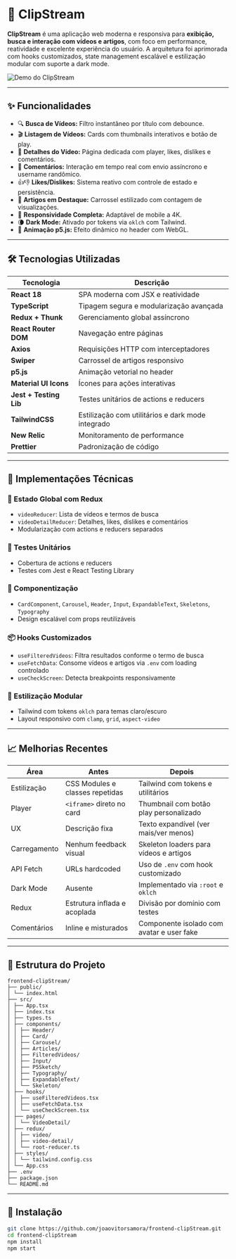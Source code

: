 # 🚀 ClipStream

**ClipStream** é uma aplicação web moderna e responsiva para **exibição, busca e interação com vídeos e artigos**, com foco em performance, reatividade e excelente experiência do usuário. A arquitetura foi aprimorada com hooks customizados, state management escalável e estilização modular com suporte a dark mode.

![Demo do ClipStream](./public/ClipstreamGIF.gif)

---

## ✨ Funcionalidades

- 🔍 **Busca de Vídeos:** Filtro instantâneo por título com debounce.
- 🎬 **Listagem de Vídeos:** Cards com thumbnails interativos e botão de play.
- 📄 **Detalhes do Vídeo:** Página dedicada com player, likes, dislikes e comentários.
- 💬 **Comentários:** Interação em tempo real com envio assíncrono e username randômico.
- 👍👎 **Likes/Dislikes:** Sistema reativo com controle de estado e persistência.
- 📰 **Artigos em Destaque:** Carrossel estilizado com contagem de visualizações.
- 📱 **Responsividade Completa:** Adaptável de mobile a 4K.
- 🌘 **Dark Mode:** Ativado por tokens via `oklch` com Tailwind.
- 🌌 **Animação p5.js:** Efeito dinâmico no header com WebGL.

---

## 🛠️ Tecnologias Utilizadas

| Tecnologia             | Descrição                                         |
| ---------------------- | ------------------------------------------------- |
| **React 18**           | SPA moderna com JSX e reatividade                 |
| **TypeScript**         | Tipagem segura e modularização avançada           |
| **Redux + Thunk**      | Gerenciamento global assíncrono                   |
| **React Router DOM**   | Navegação entre páginas                           |
| **Axios**              | Requisições HTTP com interceptadores              |
| **Swiper**             | Carrossel de artigos responsivo                   |
| **p5.js**              | Animação vetorial no header                       |
| **Material UI Icons**  | Ícones para ações interativas                     |
| **Jest + Testing Lib** | Testes unitários de actions e reducers            |
| **TailwindCSS**        | Estilização com utilitários e dark mode integrado |
| **New Relic**          | Monitoramento de performance                      |
| **Prettier**           | Padronização de código                            |

---

## 🔧 Implementações Técnicas

### 🎯 Estado Global com Redux

- `videoReducer`: Lista de vídeos e termos de busca
- `videoDetailReducer`: Detalhes, likes, dislikes e comentários
- Modularização com actions e reducers separados

### 🧪 Testes Unitários

- Cobertura de actions e reducers
- Testes com Jest e React Testing Library

### 🧩 Componentização

- `CardComponent`, `Carousel`, `Header`, `Input`, `ExpandableText`, `Skeletons`, `Typography`
- Design escalável com props reutilizáveis

### 📦 Hooks Customizados

- `useFilteredVideos`: Filtra resultados conforme o termo de busca
- `useFetchData`: Consome vídeos e artigos via `.env` com loading controlado
- `useCheckScreen`: Detecta breakpoints responsivamente

### 🎨 Estilização Modular

- Tailwind com tokens `oklch` para temas claro/escuro
- Layout responsivo com `clamp`, `grid`, `aspect-video`

---

## 📈 Melhorias Recentes

| Área         | Antes                           | Depois                                    |
| ------------ | ------------------------------- | ----------------------------------------- |
| Estilização  | CSS Modules e classes repetidas | Tailwind com tokens e utilitários         |
| Player       | `<iframe>` direto no card       | Thumbnail com botão play personalizado    |
| UX           | Descrição fixa                  | Texto expandível (ver mais/ver menos)     |
| Carregamento | Nenhum feedback visual          | Skeleton loaders para vídeos e artigos    |
| API Fetch    | URLs hardcoded                  | Uso de `.env` com hook customizado        |
| Dark Mode    | Ausente                         | Implementado via `:root` e `oklch`        |
| Redux        | Estrutura inflada e acoplada    | Divisão por domínio com testes            |
| Comentários  | Inline e misturados             | Componente isolado com avatar e user fake |

---

## 📁 Estrutura do Projeto

```
frontend-clipStream/
├── public/
│ └── index.html
├── src/
│ ├── App.tsx
│ ├── index.tsx
│ ├── types.ts
│ ├── components/
│ │ ├── Header/
│ │ ├── Card/
│ │ ├── Carousel/
│ │ ├── Articles/
│ │ ├── FilteredVideos/
│ │ ├── Input/
│ │ ├── P5Sketch/
│ │ ├── Typography/
│ │ ├── ExpandableText/
│ │ └── Skeleton/
│ ├── hooks/
│ │ ├── useFilteredVideos.tsx
│ │ ├── useFetchData.tsx
│ │ └── useCheckScreen.tsx
│ ├── pages/
│ │ └── VideoDetail/
│ ├── redux/
│ │ ├── video/
│ │ ├── video-detail/
│ │ └── root-reducer.ts
│ ├── styles/
│ │ └── tailwind.config.css
│ └── App.css
├── .env
├── package.json
└── README.md

```

---

## 📝 Instalação

```bash
git clone https://github.com/joaovitorsamora/frontend-clipStream.git
cd frontend-clipStream
npm install
npm start
```
